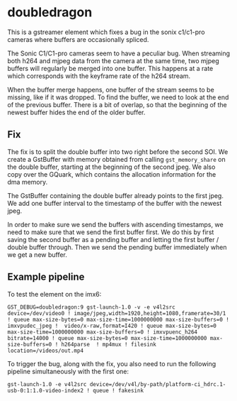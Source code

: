 # doubledragon
This is a gstreamer element which fixes a bug in the sonix c1/c1-pro cameras where buffers are occasionally spliced.

The Sonic C1/C1-pro cameras seem to have a peculiar bug.
When streaming both h264 and mjpeg data from the camera at the same time, two mjpeg buffers will regularly be merged into one buffer.
This happens at a rate which corresponds with the keyframe rate of the h264 stream.

When the buffer merge happens, one buffer of the stream seems to be missing, like if it was dropped.
To find the buffer, we need to look at the end of the previous buffer.
There is a bit of overlap, so that the beginning of the newest buffer hides the end of the older buffer.

## Fix

The fix is to split the double buffer into two right before the second SOI.
We create a GstBuffer with memory obtained from calling `gst_memory_share` on the double buffer, starting at the beginning of the second jpeg.
We also copy over the GQuark, which contains the allocation information for the dma memory.

The GstBuffer containing the double buffer already points to the first jpeg.
We add one buffer interval to the timestamp of the buffer with the newest jpeg.

In order to make sure we send the buffers with ascending timestamps, we need to make sure that we send the first buffer first.
We do this by first saving the second buffer as a pending buffer and letting the first buffer / double buffer through.
Then we send the pending buffer immediately when we get a new buffer.

## Example pipeline


To test the element on the imx6:

```
GST_DEBUG=doubledragon:9 gst-launch-1.0 -v -e v4l2src device=/dev/video0 ! image/jpeg,width=1920,height=1080,framerate=30/1 ! queue max-size-bytes=0 max-size-time=1000000000 max-size-buffers=0 ! imxvpudec_jpeg !  video/x-raw,format=I420 ! queue max-size-bytes=0 max-size-time=1000000000 max-size-buffers=0 ! imxvpuenc_h264 bitrate=14000 ! queue max-size-bytes=0 max-size-time=1000000000 max-size-buffers=0 ! h264parse  ! mp4mux ! filesink location=/videos/out.mp4
```

To trigger the bug, along with the fix, you also need to run the following pipeline simultaneously with the first one:

```
gst-launch-1.0 -e v4l2src device=/dev/v4l/by-path/platform-ci_hdrc.1-usb-0:1:1.0-video-index2 ! queue ! fakesink
```
